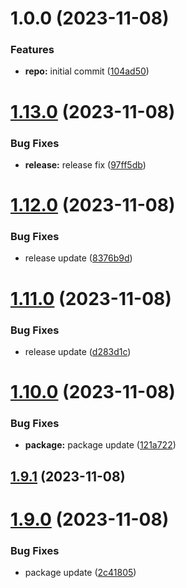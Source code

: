 # 1.0.0 (2023-11-08)


### Features

* **repo:** initial commit ([104ad50](https://github.com/aritslimited/commitlint/commit/104ad5010953924ced1245a11a150054b7e8825e))

# [1.13.0](https://github.com/aritslimited/commitlint/compare/v1.12.0...v1.13.0) (2023-11-08)


### Bug Fixes

* **release:** release fix ([97ff5db](https://github.com/aritslimited/commitlint/commit/97ff5dbdb57359100eac77f4a7a8a23986f2835d))

# [1.12.0](https://github.com/aritslimited/commitlint/compare/v1.11.0...v1.12.0) (2023-11-08)


### Bug Fixes

* release update ([8376b9d](https://github.com/aritslimited/commitlint/commit/8376b9d5c7c53d558e1b49c9d8b08ace1f0968c7))

# [1.11.0](https://github.com/aritslimited/commitlint/compare/v1.10.0...v1.11.0) (2023-11-08)


### Bug Fixes

* release update ([d283d1c](https://github.com/aritslimited/commitlint/commit/d283d1c3992c00ea6e60adb65cafb5bb8d167ca4))

# [1.10.0](https://github.com/aritslimited/commitlint/compare/v1.9.1...v1.10.0) (2023-11-08)


### Bug Fixes

* **package:** package update ([121a722](https://github.com/aritslimited/commitlint/commit/121a72250434163ca4b5cebf2942f99e7127eb6b))

## [1.9.1](https://github.com/aritslimited/commitlint/compare/v1.9.0...v1.9.1) (2023-11-08)

# [1.9.0](https://github.com/aritslimited/commitlint/compare/v1.8.0...v1.9.0) (2023-11-08)


### Bug Fixes

* package update ([2c41805](https://github.com/aritslimited/commitlint/commit/2c4180509136208cde981a16f1430302832d2113))
